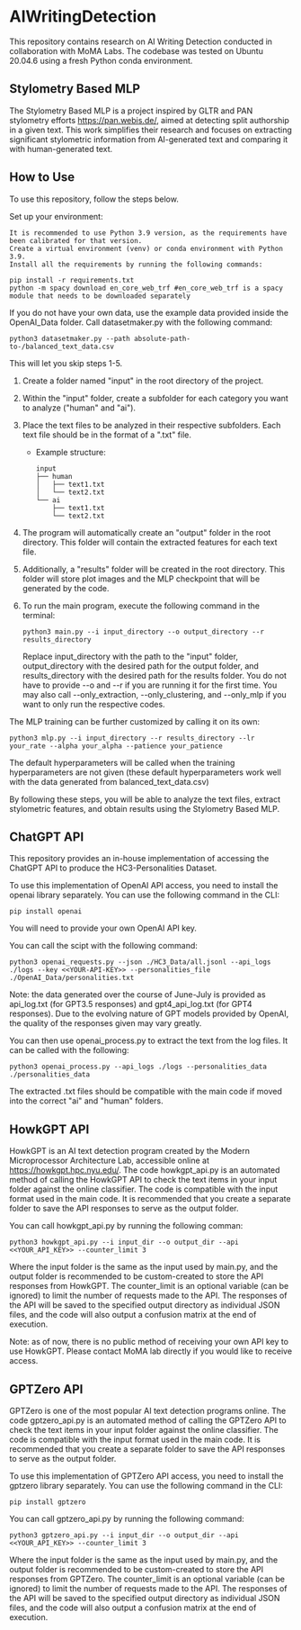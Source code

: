 # AIWritingDetection

This repository contains research on AI Writing Detection conducted in collaboration with MoMA Labs. The codebase was tested on Ubuntu 20.04.6 using a fresh Python conda environment.

## Stylometry Based MLP

The Stylometry Based MLP is a project inspired by GLTR and PAN stylometry efforts https://pan.webis.de/, aimed at detecting split authorship in a given text. This work simplifies their research and focuses on extracting significant stylometric information from AI-generated text and comparing it with human-generated text.
## How to Use

To use this repository, follow the steps below.

Set up your environment:

    It is recommended to use Python 3.9 version, as the requirements have been calibrated for that version.
    Create a virtual environment (venv) or conda environment with Python 3.9.
    Install all the requirements by running the following commands:

   ```
   pip install -r requirements.txt
   python -m spacy download en_core_web_trf #en_core_web_trf is a spacy module that needs to be downloaded separately
   ```

If you do not have your own data, use the example data provided inside the OpenAI_Data folder. Call datasetmaker.py with the following command:
   ```
   python3 datasetmaker.py --path absolute-path-to-/balanced_text_data.csv
   ```
This will let you skip steps 1-5.

1. Create a folder named "input" in the root directory of the project.
2. Within the "input" folder, create a subfolder for each category you want to analyze ("human" and "ai").
3. Place the text files to be analyzed in their respective subfolders. Each text file should be in the format of a ".txt" file.
   - Example structure:
   
     ```
     input
     ├── human
     │   ├── text1.txt
     │   └── text2.txt
     └── ai
         ├── text1.txt
         └── text2.txt
     ```
4. The program will automatically create an "output" folder in the root directory. This folder will contain the extracted features for each text file.
5. Additionally, a "results" folder will be created in the root directory. This folder will store plot images and the MLP checkpoint that will be generated by the code.
6. To run the main program, execute the following command in the terminal:

   ```
   python3 main.py --i input_directory --o output_directory --r results_directory
   ```

   Replace input_directory with the path to the "input" folder, output_directory with the desired path for the output folder, and results_directory with the desired path for the results folder.
   You do not have to provide --o and --r if you are running it for the first time.
   You may also call --only_extraction, --only_clustering, and --only_mlp if you want to only run the respective codes.

The MLP training can be further customized by calling it on its own:

   ```
   python3 mlp.py --i input_directory --r results_directory --lr your_rate --alpha your_alpha --patience your_patience
   ```

The default hyperparameters will be called when the training hyperparameters are not given (these default hyperparameters work well with the data generated from balanced_text_data.csv)

By following these steps, you will be able to analyze the text files, extract stylometric features, and obtain results using the Stylometry Based MLP.

## ChatGPT API

This repository provides an in-house implementation of accessing the ChatGPT API to produce the HC3-Personalities Dataset.

To use this implementation of OpenAI API access, you need to install the openai library separately. You can use the following command in the CLI:

   ```
   pip install openai
   ```

You will need to provide your own OpenAI API key.

You can call the scipt with the following command:

   ```
   python3 openai_requests.py --json ./HC3_Data/all.jsonl --api_logs ./logs --key <<YOUR-API-KEY>> --personalities_file ./OpenAI_Data/personalities.txt
   ```

Note: the data generated over the course of June-July is provided as api_log.txt (for GPT3.5 responses) and gpt4_api_log.txt (for GPT4 responses). Due to the evolving nature of GPT models provided by OpenAI, the quality of the responses given may vary greatly.

You can then use openai_process.py to extract the text from the log files. It can be called with the following:

   ```
   python3 openai_process.py --api_logs ./logs --personalities_data ./personalities_data
   ```

The extracted .txt files should be compatible with the main code if moved into the correct "ai" and "human" folders.

## HowkGPT API

HowkGPT is an AI text detection program created by the Modern Microprocessor Architecture Lab, accessible online at https://howkgpt.hpc.nyu.edu/. The code howkgpt_api.py is an automated method of calling the HowkGPT API to check the text items in your input folder against the online classifier. The code is compatible with the input format used in the main code. It is recommended that you create a separate folder to save the API responses to serve as the output folder.

You can call howkgpt_api.py by running the following comman:

   ```
   python3 howkgpt_api.py --i input_dir --o output_dir --api <<YOUR_API_KEY>> --counter_limit 3
   ```

Where the input folder is the same as the input used by main.py, and the output folder is recommended to be custom-created to store the API responses from HowkGPT. The counter_limit is an optional variable (can be ignored) to limit the number of requests made to the API. The responses of the API will be saved to the specified output directory as individual JSON files, and the code will also output a confusion matrix at the end of execution.

Note: as of now, there is no public method of receiving your own API key to use HowkGPT. Please contact MoMA lab directly if you would like to receive access.

## GPTZero API

GPTZero is one of the most popular AI text detection programs online. The code gptzero_api.py is an automated method of calling the GPTZero API to check the text items in your input folder against the online classifier. The code is compatible with the input format used in the main code. It is recommended that you create a separate folder to save the API responses to serve as the output folder.

To use this implementation of GPTZero API access, you need to install the gptzero library separately. You can use the following command in the CLI:

   ```
   pip install gptzero
   ```

You can call gptzero_api.py by running the following command:

   ```
   python3 gptzero_api.py --i input_dir --o output_dir --api <<YOUR_API_KEY>> --counter_limit 3
   ```

Where the input folder is the same as the input used by main.py, and the output folder is recommended to be custom-created to store the API responses from GPTZero. The counter_limit is an optional variable (can be ignored) to limit the number of requests made to the API. The responses of the API will be saved to the specified output directory as individual JSON files, and the code will also output a confusion matrix at the end of execution.